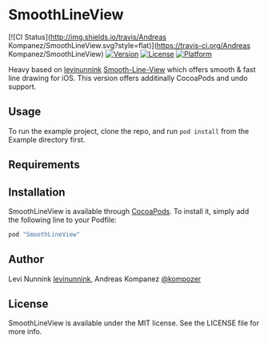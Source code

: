 # SmoothLineView

[![CI Status](http://img.shields.io/travis/Andreas Kompanez/SmoothLineView.svg?style=flat)](https://travis-ci.org/Andreas Kompanez/SmoothLineView)
[![Version](https://img.shields.io/cocoapods/v/SmoothLineView.svg?style=flat)](http://cocoapods.org/pods/SmoothLineView)
[![License](https://img.shields.io/cocoapods/l/SmoothLineView.svg?style=flat)](http://cocoapods.org/pods/SmoothLineView)
[![Platform](https://img.shields.io/cocoapods/p/SmoothLineView.svg?style=flat)](http://cocoapods.org/pods/SmoothLineView)

Heavy based on [levinunnink](https://github.com/levinunnink) [Smooth-Line-View](https://github.com/levinunnink/Smooth-Line-View) which offers smooth & fast line drawing for iOS. This version offers additinally CocoaPods and undo support.

## Usage

To run the example project, clone the repo, and run `pod install` from the Example directory first.

## Requirements

## Installation

SmoothLineView is available through [CocoaPods](http://cocoapods.org). To install
it, simply add the following line to your Podfile:

```ruby
pod "SmoothLineView"
```

## Author

Levi Nunnink [levinunnink](https://github.com/levinunnink), Andreas Kompanez [@kompozer](https://twitter.com/kompozer)

## License

SmoothLineView is available under the MIT license. See the LICENSE file for more info.
